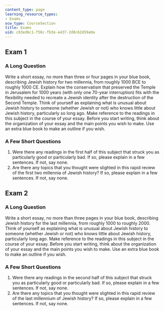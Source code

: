 ```yaml
---
content_type: page
learning_resource_types:
- Exams
ocw_type: CourseSection
title: Exams
uid: c83ed6c1-f50c-fb3e-a437-2d8c62d59a0a
---
```


Exam 1
------

### A Long Question

Write a short essay, no more than three or four pages in your blue book, describing Jewish history for two millennia, from roughly 1000 BCE to roughly 1000 CE. Explain how the conservatism that preserved the Temple in Jerusalem for 1000 years (with only one 70-year interruption) fits with the flexibility needed to recreate a Jewish identity after the destruction of the Second Temple. Think of yourself as explaining what is unusual about Jewish history to someone (whether Jewish or not) who knows little about Jewish history, particularly so long ago. Make reference to the readings in this subject in the course of your essay. Before you start writing, think about the organization of your essay and the main points you wish to make. Use an extra blue book to make an outline if you wish.

### A Few Short Questions

1.  Were there any readings in the first half of this subject that struck you as particularly good or particularly bad. If so, please explain in a few sentences. If not, say none.
2.  Are there any topics that you thought were slighted in this rapid review of the first two millennia of Jewish history? If so, please explain in a few sentences. If not, say none.

Exam 2
------

### A Long Question

Write a short essay, no more than three pages in your blue book, describing Jewish history for the last millennia, from roughly 1000 to roughly 2000. Think of yourself as explaining what is unusual about Jewish history to someone (whether Jewish or not) who knows little about Jewish history, particularly long ago. Make reference to the readings in this subject in the course of your essay. Before you start writing, think about the organization of your essay and the main points you wish to make. Use an extra blue book to make an outline if you wish.

### A Few Short Questions

1.  Were there any readings in the second half of this subject that struck you as particularly good or particularly bad. If so, please explain in a few sentences. If not, say none.
2.  Are there any topics that you thought were slighted in this rapid review of the last millennium of Jewish history? If so, please explain in a few sentences. If not, say none.